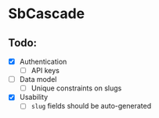 # SbCascade

## Todo:

- [x] Authentication
  - [ ] API keys
- [ ] Data model
  - [ ] Unique constraints on slugs
- [x] Usability
  - [ ] `slug` fields should be auto-generated

